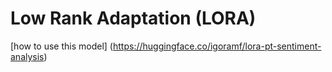 # Low Rank Adaptation (LORA)

[how to use this model] (https://huggingface.co/igoramf/lora-pt-sentiment-analysis)
